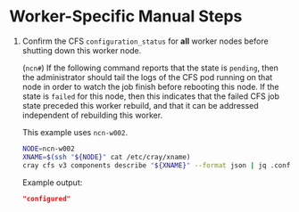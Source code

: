 # Worker-Specific Manual Steps

1. Confirm the CFS `configuration_status` for **all** worker nodes before shutting down this worker node.

   (`ncn#`) If the following command reports that the state is `pending`, then the administrator should tail the logs of the CFS pod running on that node
   in order to watch the job finish before rebooting this node. If the state is `failed` for this node, then this indicates that the failed CFS job state
   preceded this worker rebuild, and that it can be addressed independent of rebuilding this worker.

   This example uses `ncn-w002`.

   ```bash
   NODE=ncn-w002
   XNAME=$(ssh "${NODE}" cat /etc/cray/xname)
   cray cfs v3 components describe "${XNAME}" --format json | jq .configuration_status
   ```

   Example output:

   ```json
   "configured"
   ```
